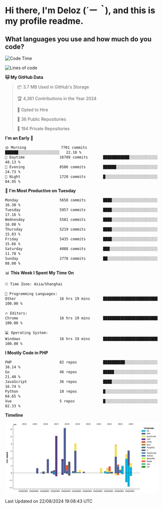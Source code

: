 # **Hi there, I'm Deloz (*´ー｀*), and this is my profile readme.**

## **What languages you use and how much do you code?**

<!--START_SECTION:waka-->
![Code Time](http://img.shields.io/badge/Code%20Time-4%2C567%20hrs%2020%20mins-blue)

![Lines of code](https://img.shields.io/badge/From%20Hello%20World%20I%27ve%20Written-40.6%20million%20lines%20of%20code-blue)

**🐱 My GitHub Data** 

> 📦 3.7 MB Used in GitHub's Storage 
 > 
> 🏆 4,361 Contributions in the Year 2024
 > 
> 💼 Opted to Hire
 > 
> 📜 36 Public Repositories 
 > 
> 🔑 194 Private Repositories 
 > 
**I'm an Early 🐤** 

```text
🌞 Morning                7701 commits        ██████░░░░░░░░░░░░░░░░░░░   22.18 % 
🌆 Daytime                16709 commits       ████████████░░░░░░░░░░░░░   48.13 % 
🌃 Evening                8586 commits        ██████░░░░░░░░░░░░░░░░░░░   24.73 % 
🌙 Night                  1720 commits        █░░░░░░░░░░░░░░░░░░░░░░░░   04.95 % 
```
📅 **I'm Most Productive on Tuesday** 

```text
Monday                   5658 commits        ████░░░░░░░░░░░░░░░░░░░░░   16.30 % 
Tuesday                  5957 commits        ████░░░░░░░░░░░░░░░░░░░░░   17.16 % 
Wednesday                5581 commits        ████░░░░░░░░░░░░░░░░░░░░░   16.08 % 
Thursday                 5219 commits        ████░░░░░░░░░░░░░░░░░░░░░   15.03 % 
Friday                   5435 commits        ████░░░░░░░░░░░░░░░░░░░░░   15.66 % 
Saturday                 4088 commits        ███░░░░░░░░░░░░░░░░░░░░░░   11.78 % 
Sunday                   2778 commits        ██░░░░░░░░░░░░░░░░░░░░░░░   08.00 % 
```


📊 **This Week I Spent My Time On** 

```text
🕑︎ Time Zone: Asia/Shanghai

💬 Programming Languages: 
Other                    16 hrs 19 mins      █████████████████████████   100.00 % 

🔥 Editors: 
Chrome                   16 hrs 19 mins      █████████████████████████   100.00 % 

💻 Operating System: 
Windows                  16 hrs 19 mins      █████████████████████████   100.00 % 
```

**I Mostly Code in PHP** 

```text
PHP                      82 repos            ██████████░░░░░░░░░░░░░░░   38.14 % 
Go                       46 repos            █████░░░░░░░░░░░░░░░░░░░░   21.40 % 
JavaScript               36 repos            ████░░░░░░░░░░░░░░░░░░░░░   16.74 % 
Python                   10 repos            █░░░░░░░░░░░░░░░░░░░░░░░░   04.65 % 
Vue                      5 repos             █░░░░░░░░░░░░░░░░░░░░░░░░   02.33 % 
```



**Timeline**

![Lines of Code chart](https://raw.githubusercontent.com/deloz/deloz/main/assets/bar_graph.png)


 Last Updated on 22/08/2024 19:08:43 UTC
<!--END_SECTION:waka-->
